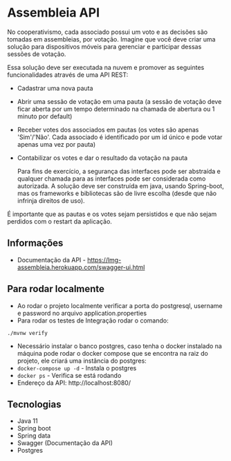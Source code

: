 # Assembleia API

No cooperativismo, cada associado possui um voto e as decisões são tomadas em assembleias, por votação. Imagine que você deve criar uma solução para dispositivos móveis para gerenciar e participar dessas sessões de votação.

Essa solução deve ser executada na nuvem e promover as seguintes funcionalidades através de uma API REST:

- Cadastrar uma nova pauta
- Abrir uma sessão de votação em uma pauta (a sessão de votação deve ficar aberta por um tempo determinado na chamada de abertura ou 1 minuto por default)
- Receber votes dos associados em pautas (os votes são apenas 'Sim'/'Não'. Cada associado é identificado por um id único e pode votar apenas uma vez por pauta)
- Contabilizar os votes e dar o resultado da votação na pauta

  Para fins de exercício, a segurança das interfaces pode ser abstraída e qualquer chamada para as interfaces pode ser considerada como autorizada. A solução deve ser construída em java, usando Spring-boot, mas os frameworks e bibliotecas são de livre escolha (desde que não infrinja direitos de uso).

É importante que as pautas e os votes sejam persistidos e que não sejam perdidos com o restart da aplicação.


## Informações
* Documentação da API - https://lmg-assembleia.herokuapp.com/swagger-ui.html

## Para rodar localmente
* Ao rodar o projeto localmente verificar a porta do postgresql, username e password no arquivo application.properties
* Para rodar os testes de Integração rodar o comando:

`./mvnw verify`

* Necessário instalar o banco postgres, caso tenha o docker instalado na máquina pode rodar o docker compose que se encontra na raiz do projeto, ele criará uma instância do postgres:
* `docker-compose up -d` - Instala o postgres
* `docker ps` - Verifica se está rodando
* Endereço da API: http://localhost:8080/

## Tecnologias
* Java 11
* Spring boot
* Spring data
* Swagger (Documentação da API)
* Postgres
